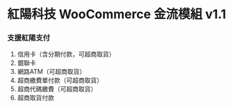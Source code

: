 # 紅陽科技 WooCommerce 金流模組 v1.1
### 支援紅陽支付
1. 信用卡（含分期付款，可超商取貨）
2. 銀聯卡
3. 網路ATM（可超商取貨）
4. 超商繳費單付款（可超商取貨）
5. 超商代碼繳費（可超商取貨）
6. 超商取貨付款
